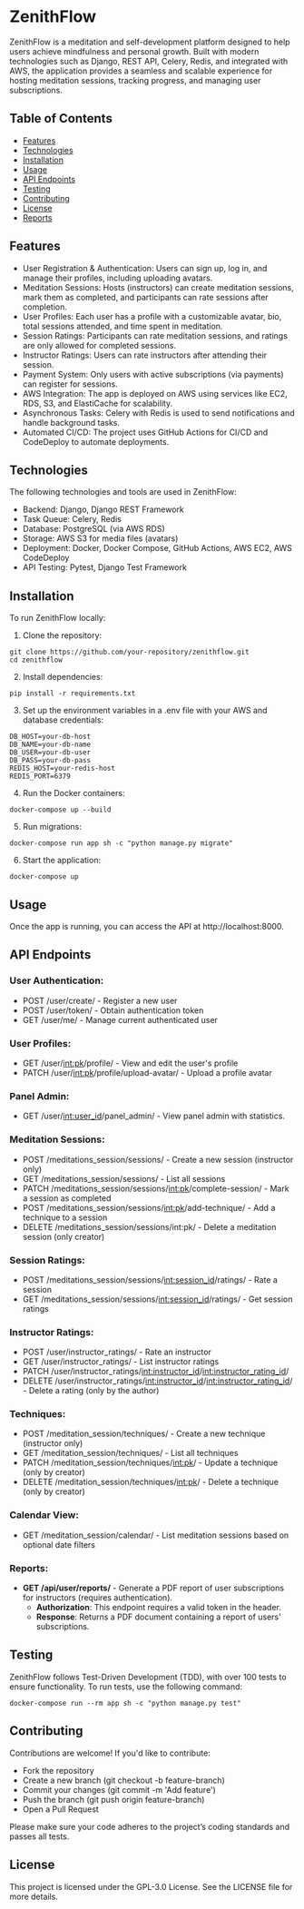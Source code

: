 
# ZenithFlow
ZenithFlow is a meditation and self-development platform designed to help users achieve mindfulness and personal growth. Built with modern technologies such as Django, REST API, Celery, Redis, and integrated with AWS, the application provides a seamless and scalable experience for hosting meditation sessions, tracking progress, and managing user subscriptions.

## Table of Contents
- [Features](#features)
- [Technologies](#technologies)
- [Installation](#installation)
- [Usage](#usage)
- [API Endpoints](#api-endpoints)
- [Testing](#testing)
- [Contributing](#contributing)
- [License](#license)
- [Reports](#reports)

## Features
- User Registration & Authentication: Users can sign up, log in, and manage their profiles, including uploading avatars.
- Meditation Sessions: Hosts (instructors) can create meditation sessions, mark them as completed, and participants can rate sessions after completion.
- User Profiles: Each user has a profile with a customizable avatar, bio, total sessions attended, and time spent in meditation.
- Session Ratings: Participants can rate meditation sessions, and ratings are only allowed for completed sessions.
- Instructor Ratings: Users can rate instructors after attending their session.
- Payment System: Only users with active subscriptions (via payments) can register for sessions.
- AWS Integration: The app is deployed on AWS using services like EC2, RDS, S3, and ElastiCache for scalability.
- Asynchronous Tasks: Celery with Redis is used to send notifications and handle background tasks.
- Automated CI/CD: The project uses GitHub Actions for CI/CD and CodeDeploy to automate deployments.

## Technologies
The following technologies and tools are used in ZenithFlow:

- Backend: Django, Django REST Framework
- Task Queue: Celery, Redis
- Database: PostgreSQL (via AWS RDS)
- Storage: AWS S3 for media files (avatars)
- Deployment: Docker, Docker Compose, GitHub Actions, AWS EC2, AWS CodeDeploy
- API Testing: Pytest, Django Test Framework

## Installation
To run ZenithFlow locally:

1. Clone the repository:

```
git clone https://github.com/your-repository/zenithflow.git
cd zenithflow
```

2. Install dependencies:

```
pip install -r requirements.txt
```

3. Set up the environment variables in a .env file with your AWS and database credentials:

```
DB_HOST=your-db-host
DB_NAME=your-db-name
DB_USER=your-db-user
DB_PASS=your-db-pass
REDIS_HOST=your-redis-host
REDIS_PORT=6379
```

4. Run the Docker containers:

```
docker-compose up --build
```

5. Run migrations:

```
docker-compose run app sh -c "python manage.py migrate"
```

6. Start the application:

```
docker-compose up
```

## Usage
Once the app is running, you can access the API at http://localhost:8000.

## API Endpoints

### User Authentication:

* POST /user/create/ - Register a new user
* POST /user/token/ - Obtain authentication token
* GET /user/me/ - Manage current authenticated user

### User Profiles:

* GET /user/<int:pk>/profile/ - View and edit the user's profile
* PATCH /user/<int:pk>/profile/upload-avatar/ - Upload a profile avatar

### Panel Admin:

* GET /user/<int:user_id>/panel_admin/ - View panel admin with statistics.

### Meditation Sessions:

* POST /meditations_session/sessions/ - Create a new session (instructor only)
* GET /meditations_session/sessions/ - List all sessions
* PATCH /meditations_session/sessions/<int:pk>/complete-session/ - Mark a session as completed
* POST /meditations_session/sessions/<int:pk>/add-technique/ - Add a technique to a session
* DELETE /meditations_session/sessions/int:pk/ - Delete a meditation session (only creator)

### Session Ratings:

* POST /meditations_session/sessions/<int:session_id>/ratings/ - Rate a session
* GET /meditations_session/sessions/<int:session_id>/ratings/ - Get session ratings

### Instructor Ratings:

* POST /user/instructor_ratings/ - Rate an instructor
* GET /user/instructor_ratings/ - List instructor ratings
* PATCH /user/instructor_ratings/<int:instructor_id>/<int:instructor_rating_id>/
* DELETE /user/instructor_ratings/<int:instructor_id>/<int:instructor_rating_id>/ - Delete a rating (only by the author)

### Techniques:

* POST /meditation_session/techniques/ - Create a new technique (instructor only)
* GET /meditation_session/techniques/ - List all techniques
* PATCH /meditation_session/techniques/<int:pk>/ - Update a technique (only by creator)
* DELETE /meditation_session/techniques/<int:pk>/ - Delete a technique (only by creator)

### Calendar View:

* GET /meditation_session/calendar/ - List meditation sessions based on optional date filters

### Reports:

* **GET /api/user/reports/** - Generate a PDF report of user subscriptions for instructors (requires authentication).
  - **Authorization**: This endpoint requires a valid token in the header.
  - **Response**: Returns a PDF document containing a report of users' subscriptions.

## Testing
ZenithFlow follows Test-Driven Development (TDD), with over 100 tests to ensure functionality. To run tests, use the following command:

```
docker-compose run --rm app sh -c "python manage.py test"
```

## Contributing
Contributions are welcome! If you'd like to contribute:

- Fork the repository
- Create a new branch (git checkout -b feature-branch)
- Commit your changes (git commit -m 'Add feature')
- Push the branch (git push origin feature-branch)
- Open a Pull Request

Please make sure your code adheres to the project’s coding standards and passes all tests.

## License
This project is licensed under the GPL-3.0 License. See the LICENSE file for more details.